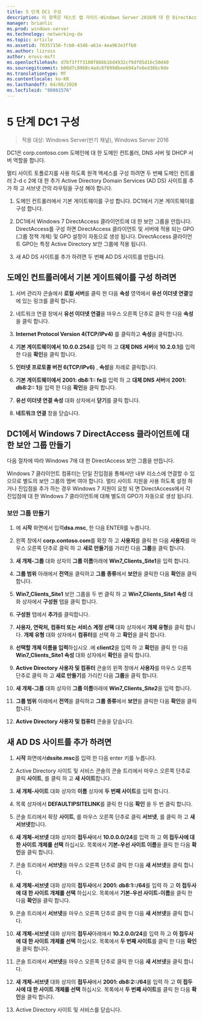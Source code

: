 ```yaml
---
title: 5 단계 DC1 구성
description: 이 항목은 테스트 랩 가이드-Windows Server 2016에 대 한 DirectAccess 멀티 사이트 배포 시연의 일부입니다.
manager: brianlic
ms.prod: windows-server
ms.technology: networking-da
ms.topic: article
ms.assetid: 70357156-fcb0-4346-a61e-4ea963e3ffb0
ms.author: lizross
author: eross-msft
ms.openlocfilehash: d7bf3fff3100f866b16d4932cf9df05d16c50d40
ms.sourcegitcommit: b00d7c8968c4adc8f699dbee694afe6ed36bc9de
ms.translationtype: MT
ms.contentlocale: ko-KR
ms.lasthandoff: 04/08/2020
ms.locfileid: "80861576"
---
```

# <a name="step-5-configure-dc1"></a>5 단계 DC1 구성

>적용 대상: Windows Server(반기 채널), Windows Server 2016

DC1은 corp.contoso.com 도메인에 대 한 도메인 컨트롤러, DNS 서버 및 DHCP 서버 역할을 합니다.  
  
멀티 사이트 토폴로지를 사용 하도록 원격 액세스를 구성 하려면 두 번째 도메인 컨트롤러 2-d c 2에 대 한 추가 Active Directory Domain Services (AD DS) 사이트를 추가 하 고 서브넷 간의 라우팅을 구성 해야 합니다.  
  
1. 도메인 컨트롤러에서 기본 게이트웨이를 구성 합니다. DC1에서 기본 게이트웨이를 구성 합니다.  
  
2. DC1에서 Windows 7 DirectAccess 클라이언트에 대 한 보안 그룹을 만듭니다. DirectAccess를 구성 하면 DirectAccess 클라이언트 및 서버에 적용 되는 GPO (그룹 정책 개체) 및 GPO 설정이 자동으로 생성 됩니다. DirectAccess 클라이언트 GPO는 특정 Active Directory 보안 그룹에 적용 됩니다.  
  
3. 새 AD DS 사이트를 추가 하려면 두 번째 AD DS 사이트를 만듭니다.  
  
## <a name="to-configure-the-default-gateway-on-the-domain-controller"></a>도메인 컨트롤러에서 기본 게이트웨이를 구성 하려면  
  
1.  서버 관리자 콘솔에서 **로컬 서버**를 클릭 한 다음 **속성** 영역에서 **유선 이더넷 연결**옆에 있는 링크를 클릭 합니다.  
  
2.  네트워크 연결 창에서 **유선 이더넷 연결**을 마우스 오른쪽 단추로 클릭 한 다음 **속성**을 클릭 합니다.  
  
3.  **Internet Protocol Version 4(TCP/IPv4)** 를 클릭하고 **속성**을 클릭합니다.  
  
4.  **기본 게이트웨이에서** **10.0.0.254**를 입력 하 고 **대체 DNS 서버**에 **10.2.0.1**를 입력 한 다음 **확인**을 클릭 합니다.  
  
5.  **인터넷 프로토콜 버전 6(TCP/IPv6)** , **속성**을 차례로 클릭합니다.  
  
6.  **기본 게이트웨이에서** **2001: db8:1:: fe**를 입력 하 고 **대체 DNS 서버**에 **2001: db8:2:: 1**을 입력 한 다음 **확인**을 클릭 합니다.  
  
7.  **유선 이더넷 연결 속성** 대화 상자에서 **닫기**를 클릭 합니다.  
  
8.  **네트워크 연결** 창을 닫습니다.  
  
## <a name="create-security-groups-for-windows-7-directaccess-clients-on-dc1"></a>DC1에서 Windows 7 DirectAccess 클라이언트에 대 한 보안 그룹 만들기  
다음 절차에 따라 Windows 7에 대 한 DirectAccess 보안 그룹을 만듭니다.  
  
 Windows 7 클라이언트 컴퓨터는 단일 진입점을 통해서만 내부 리소스에 연결할 수 있으므로 별도의 보안 그룹의 멤버 여야 합니다. 멀티 사이트 지원을 사용 하도록 설정 하거나 진입점을 추가 하는 경우 Windows 7 지원이 요청 되 면 DirectAccess에서 각 진입점에 대 한 Windows 7 클라이언트에 대해 별도의 GPO가 자동으로 생성 됩니다.  
  
### <a name="create-security-groups"></a>보안 그룹 만들기  
  
1.  에 **시작** 화면에서 입력**dsa.msc**, 한 다음 ENTER를 누릅니다.  
  
2.  왼쪽 창에서 **corp.contoso.com**를 확장 하 고 **사용자**를 클릭 한 다음 **사용자**를 마우스 오른쪽 단추로 클릭 하 고 **새로 만들기**를 가리킨 다음 **그룹**을 클릭 합니다.  
  
3.  **새 개체-그룹** 대화 상자의 **그룹 이름**아래에 **Win7_Clients_Site1**을 입력 합니다.  
  
4.  **그룹 범위** 아래에서 **전역**을 클릭하고 **그룹 종류**에서 **보안**을 클릭한 다음 **확인**을 클릭합니다.  
  
5.  **Win7_Clients_Site1** 보안 그룹을 두 번 클릭 하 고 **Win7_Clients_Site1 속성** 대화 상자에서 **구성원** 탭을 클릭 합니다.  
  
6.  **구성원** 탭에서 **추가**를 클릭합니다.  
  
7.  **사용자, 연락처, 컴퓨터 또는 서비스 계정 선택** 대화 상자에서 **개체 유형**을 클릭 합니다. **개체 유형** 대화 상자에서 **컴퓨터**를 선택 하 고 **확인**을 클릭 합니다.  
  
8.  **선택할 개체 이름을 입력**하십시오 .에 **client2**을 입력 하 고 **확인**을 클릭 한 다음 **Win7_Clients_Site1 속성** 대화 상자에서 **확인**을 클릭 합니다.  
  
9. **Active Directory 사용자 및 컴퓨터** 콘솔의 왼쪽 창에서 **사용자**를 마우스 오른쪽 단추로 클릭 하 고 **새로 만들기**를 가리킨 다음 **그룹**을 클릭 합니다.  
  
10. **새 개체-그룹** 대화 상자의 **그룹 이름**아래에 **Win7_Clients_Site2**을 입력 합니다.  
  
11. **그룹 범위** 아래에서 **전역**을 클릭하고 **그룹 종류**에서 **보안**을 클릭한 다음 **확인**을 클릭합니다.  
  
12. **Active Directory 사용자 및 컴퓨터** 콘솔을 닫습니다.  
  
## <a name="to-add-a-new-ad-ds-site"></a>새 AD DS 사이트를 추가 하려면  
  
1.  **시작** 화면에서**dssite.msc**를 입력 한 다음 enter 키를 누릅니다.  
  
2.  Active Directory 사이트 및 서비스 콘솔의 콘솔 트리에서 마우스 오른쪽 단추로 클릭 **사이트**, 를 클릭 하 고 **새 사이트**합니다.  
  
3.  **새 개체-사이트** 대화 상자의 **이름** 상자에 **두 번째 사이트**를 입력 합니다.  
  
4.  목록 상자에서 **DEFAULTIPSITELINK**를 클릭 한 다음 **확인** 을 두 번 클릭 합니다.  
  
5.  콘솔 트리에서 확장 **사이트**, 를 마우스 오른쪽 단추로 클릭 **서브넷**, 를 클릭 하 고 **새 서브넷**합니다.  
  
6.  **새 개체-서브넷** 대화 상자의 **접두사**에서 **10.0.0.0/24**를 입력 하 고 **이 접두사에 대 한 사이트 개체를 선택** 하십시오. 목록에서 **기본-우선 사이트 이름**을 클릭 한 다음 **확인**을 클릭 합니다.  
  
7.  콘솔 트리에서 **서브넷**을 마우스 오른쪽 단추로 클릭 한 다음 **새 서브넷**을 클릭 합니다.  
  
8.  **새 개체-서브넷** 대화 상자의 **접두사**에서 **2001: db8:1::/64**를 입력 하 고 **이 접두사에 대 한 사이트 개체를 선택** 하십시오. 목록에서 **기본-우선 사이트-이름**을 클릭 한 다음 **확인**을 클릭 합니다.  
  
9. 콘솔 트리에서 **서브넷**을 마우스 오른쪽 단추로 클릭 한 다음 **새 서브넷**을 클릭 합니다.  
  
10. **새 개체-서브넷** 대화 상자의 **접두사**아래에서 **10.2.0.0/24**를 입력 하 고 **이 접두사에 대 한 사이트 개체를 선택** 하십시오. 목록에서 **두 번째 사이트**를 클릭 한 다음 **확인**을 클릭 합니다.  
  
11. 콘솔 트리에서 **서브넷**을 마우스 오른쪽 단추로 클릭 한 다음 **새 서브넷**을 클릭 합니다.  
  
12. **새 개체-서브넷** 대화 상자의 **접두사**에서 **2001: db8:2::/64**를 입력 하 고 **이 접두사에 대 한 사이트 개체를 선택** 하십시오. 목록에서 **두 번째 사이트**를 클릭 한 다음 **확인**을 클릭 합니다.  
  
13. Active Directory 사이트 및 서비스를 닫습니다.  
  


